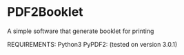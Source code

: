 # PDF2Booklet
A simple software that generate booklet for printing

REQUIREMENTS:
    Python3
    PyPDF2: (tested on version 3.0.1)